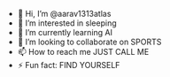 - 👋 Hi, I’m @aarav1313atlas
- 👀 I’m interested in sleeping
- 🌱 I’m currently learning AI
- 💞️ I’m looking to collaborate on SPORTS
- 📫 How to reach me JUST CALL ME
- ⚡ Fun fact: FIND YOURSELF

<!---
aarav1313atlas/aarav1313atlas is a ✨ special ✨ repository because its `README.md` (this file) appears on your GitHub profile.
You can click the Preview link to take a look at your changes.
--->
